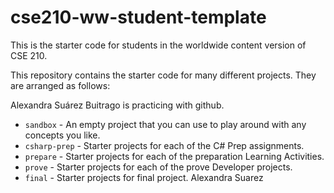 # cse210-ww-student-template
This is the starter code for students in the worldwide content version of CSE 210.

This repository contains the starter code for many different projects. They are arranged as follows:

Alexandra Suárez Buitrago is practicing with github.
* `sandbox` - An empty project that you can use to play around with any concepts you like.
* `csharp-prep` - Starter projects for each of the C# Prep assignments.
* `prepare` - Starter projects for each of the preparation Learning Activities.
* `prove` - Starter projects for each of the prove Developer projects.
* `final` - Starter projects for final project.
Alexandra Suarez
